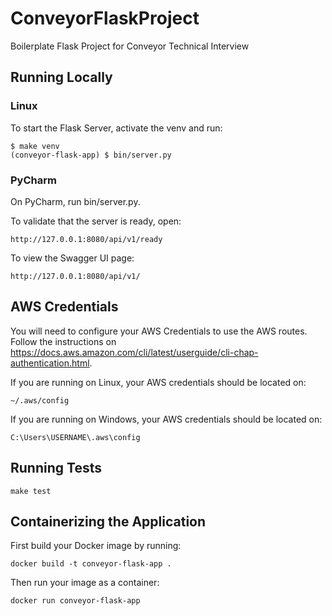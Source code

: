 # ConveyorFlaskProject

Boilerplate Flask Project for Conveyor Technical Interview

## Running Locally

### Linux

To start the Flask Server, activate the venv and run:

```
$ make venv
(conveyor-flask-app) $ bin/server.py
```

### PyCharm

On PyCharm, run bin/server.py.

To validate that the server is ready, open:
```
http://127.0.0.1:8080/api/v1/ready
```

To view the Swagger UI page:
```
http://127.0.0.1:8080/api/v1/
```

## AWS Credentials

You will need to configure your AWS Credentials to use the AWS routes. Follow the instructions on https://docs.aws.amazon.com/cli/latest/userguide/cli-chap-authentication.html.

If you are running on Linux, your AWS credentials should be located on:
```
~/.aws/config
```

If you are running on Windows, your AWS credentials should be located on:
```
C:\Users\USERNAME\.aws\config
```

## Running Tests

```
make test
```

## Containerizing the Application

First build your Docker image by running:
```
docker build -t conveyor-flask-app .
```

Then run your image as a container:
```
docker run conveyor-flask-app
```
